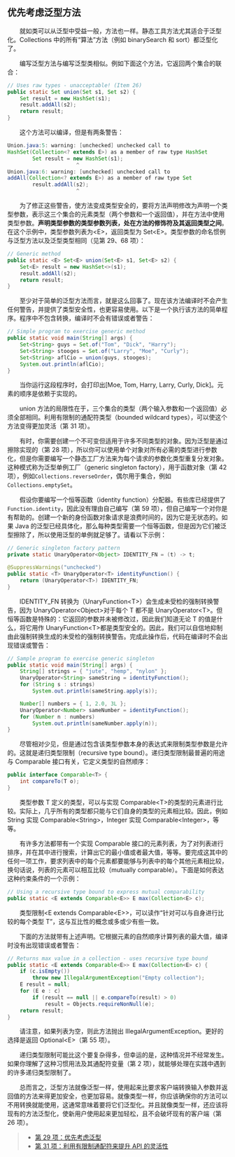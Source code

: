 ## 优先考虑泛型方法

&emsp;&emsp;就如类可以从泛型中受益一般，方法也一样。静态工具方法尤其适合于泛型化。Collections 中的所有“算法”方法（例如 binarySearch 和 sort）都泛型化了。

&emsp;&emsp;编写泛型方法与编写泛型类相似。例如下面这个方法，它返回两个集合的联合：

```java
// Uses raw types - unacceptable! (Item 26)
public static Set union(Set s1, Set s2) {
    Set result = new HashSet(s1);
    result.addAll(s2);
    return result;
}
```

&emsp;&emsp;这个方法可以编译，但是有两条警告：

```java
Union.java:5: warning: [unchecked] unchecked call to
HashSet(Collection<? extends E>) as a member of raw type HashSet
        Set result = new HashSet(s1);
                      ^
Union.java:6: warning: [unchecked] unchecked call to
addAll(Collection<? extends E>) as a member of raw type Set
        result.addAll(s2);
                      ^
```

&emsp;&emsp;为了修正这些警告，使方法变成类型安全的，要将方法声明修改为声明一个类型参数，表示这三个集合的元素类型（两个参数和一个返回值），并在方法中使用类型参数。**声明类型参数的类型参数列表，处在方法的修饰符及其返回类型之间**。在这个示例中，类型参数列表为\<E\>，返回类型为 Set\<E\>。类型参数的命名惯例与泛型方法以及泛型类型相同（见第 29、68 项）：

```java
// Generic method
public static <E> Set<E> union(Set<E> s1, Set<E> s2) {
    Set<E> result = new HashSet<>(s1);
    result.addAll(s2);
    return result;
}
```

&emsp;&emsp;至少对于简单的泛型方法而言，就是这么回事了。现在该方法编译时不会产生任何警告，并提供了类型安全性，也更容易使用。以下是一个执行该方法的简单程序。程序中不包含转换，编译时不会有错误或者警告：

```java
// Simple program to exercise generic method
public static void main(String[] args) {
    Set<String> guys = Set.of("Tom", "Dick", "Harry");
    Set<String> stooges = Set.of("Larry", "Moe", "Curly");
    Set<String> aflCio = union(guys, stooges);
    System.out.println(aflCio);
}
```

&emsp;&emsp;当你运行这段程序时，会打印出[Moe, Tom, Harry, Larry, Curly, Dick]。元素的顺序是依赖于实现的。

&emsp;&emsp;union 方法的局限性在于，三个集合的类型（两个输入参数和一个返回值）必须全部相同。利用有限制的通配符类型（bounded wildcard types），可以使这个方法变得更加灵活（第 31 项）。

&emsp;&emsp;有时，你需要创建一个不可变但适用于许多不同类型的对象。因为泛型是通过擦除实现的（第 28 项），所以你可以使用单个对象对所有必需的类型进行参数化，但是你需要编写一个静态工厂方法来为每个请求的参数化类型重复分发对象。这种模式称为泛型单例工厂（generic singleton factory），用于函数对象（第 42 项），例如`Collections.reverseOrder`，偶尔用于集合，例如`Collections.emptySet`。

&emsp;&emsp;假设你要编写一个恒等函数（identity function）分配器。有些库已经提供了`Function.identity`，因此没有理由自己编写（第 59 项），但自己编写一个对你是有帮助的。创建一个新的身份函数对象请求是浪费时间的，因为它是无状态的。如果 Java 的泛型已经具体化，那么每种类型需要一个恒等函数，但是因为它们被泛型擦除了，所以使用泛型的单例就足够了。请看以下示例：

```java
// Generic singleton factory pattern
private static UnaryOperator<Object> IDENTITY_FN = (t) -> t;

@SuppressWarnings("unchecked")
public static <T> UnaryOperator<T> identityFunction() {
    return (UnaryOperator<T>) IDENTITY_FN;
}
```

&emsp;&emsp;IDENTITY_FN 转换为（UnaryFunction\<T\>）会生成未受检的强制转换警告，因为 UnaryOperator\<Object\>对于每个 T 都不是 UnaryOperator\<T\>。但恒等函数是特殊的：它返回的参数并未被修改过，因此我们知道无论 T 的值是什么，将它用作 UnaryFunction\<T\>都是类型安全的。因此，我们可以自信地抑制由此强制转换生成的未受检的强制转换警告。完成此操作后，代码在编译时不会出现错误或警告：

```java
// Sample program to exercise generic singleton
public static void main(String[] args) {
    String[] strings = { "jute", "hemp", "nylon" };
    UnaryOperator<String> sameString = identityFunction();
    for (String s : strings)
        System.out.println(sameString.apply(s));

    Number[] numbers = { 1, 2.0, 3L };
    UnaryOperator<Number> sameNumber = identityFunction();
    for (Number n : numbers)
        System.out.println(sameNumber.apply(n));
}
```

&emsp;&emsp;尽管相对少见，但是通过包含该类型参数本身的表达式来限制类型参数是允许的。这就是递归类型限制（recursive type bound）。递归类型限制最普遍的用途与 Comparable 接口有关，它定义类型的自然顺序：

```java
public interface Comparable<T> {
    int compareTo(T o);
}
```

&emsp;&emsp;类型参数 T 定义的类型，可以与实现 Comparable\<T\>的类型的元素进行比较。实际上，几乎所有的类型都只能与它们自身的类型的元素相比较。因此，例如 String 实现 Comparable\<String\>，Integer 实现 Comparable\<Integer\>，等等。

&emsp;&emsp;有许多方法都带有一个实现 Comparable 接口的元素列表，为了对列表进行排序，并在其中进行搜索，计算出它的最小值或者最大值，等等。要完成这其中的任何一项工作，要求列表中的每个元素都要能够与列表中的每个其他元素相比较，换句话说，列表的元素可以相互比较（mutually comparable）。下面是如何表达这种约束条件的一个示例：

```java
// Using a recursive type bound to express mutual comparability
public static <E extends Comparable<E>> E max(Collection<E> c);
```

&emsp;&emsp;类型限制\<E extends Comparable\<E\>\>，可以读作“针对可以与自身进行比较的每个类型 T”，这与互比性的概念或多或少有些一致。

&emsp;&emsp;下面的方法就带有上述声明。它根据元素的自然顺序计算列表的最大值，编译时没有出现错误或者警告：

```java
// Returns max value in a collection - uses recursive type bound
public static <E extends Comparable<E>> E max(Collection<E> c) {
    if (c.isEmpty())
        throw new IllegalArgumentException("Empty collection");
    E result = null;
    for (E e : c)
        if (result == null || e.compareTo(result) > 0)
            result = Objects.requireNonNull(e);
    return result;
}
```

&emsp;&emsp;请注意，如果列表为空，则此方法抛出 IllegalArgumentException。更好的选择是返回 Optional\<E\>（第 55 项）。

&emsp;&emsp;递归类型限制可能比这个要复杂得多，但幸运的是，这种情况并不经常发生。如果你理解了这种习惯用法及其通配符变量（第 2 项），就能够处理在实践中遇到的许多递归类型限制了。

&emsp;&emsp;总而言之，泛型方法就像泛型一样，使用起来比要求客户端转换输入参数并返回值的方法来得更加安全，也更加容易。就像类型一样，你应该确保你的方法可以不用转换就能使用，这通常意味着要将它们泛型化。并且就像类型一样，还应该将现有的方法泛型化，使新用户使用起来更加轻松，且不会破坏现有的客户端（第 26 项）。

> - [第 29 项：优先考虑泛型](https://gitee.com/lin-mt/effective-java-third-edition/blob/master/第05章：泛型/第29项：优先考虑泛型.md)
> - [第 31 项：利用有限制通配符来提升 API 的灵活性](https://gitee.com/lin-mt/effective-java-third-edition/blob/master/第05章：泛型/第31项：利用有限制通配符来提升API的灵活性.md)
